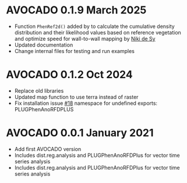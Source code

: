 AVOCADO 0.1.9 March 2025
===========

* Function `PhenRef2d()` added by to calculate the cumulative density distribution and their likelihood values based on reference vegetation and optimize speed for wall-to-wall mapping by [Niki de Sy](https://github.com/Nikidesy)
* Updated documentation
* Change internal files for testing and run examples


AVOCADO 0.1.2 Oct 2024
===========

* Replace old libraries
* Updated map function to use terra instead of raster
* Fix installation issue [#18](https://github.com/MDecuy/AVOCADO/issues/18) namespace for undefined exports: PLUGPhenAnoRFDPLUS

AVOCADO 0.0.1 January 2021
===========

* Add first AVOCADO version
* Includes dist.reg.analysis and PLUGPhenAnoRFDPlus for vector time series analysis
* Includes dist.reg.analysis and PLUGPhenAnoRFDPlus for vector time series analysis